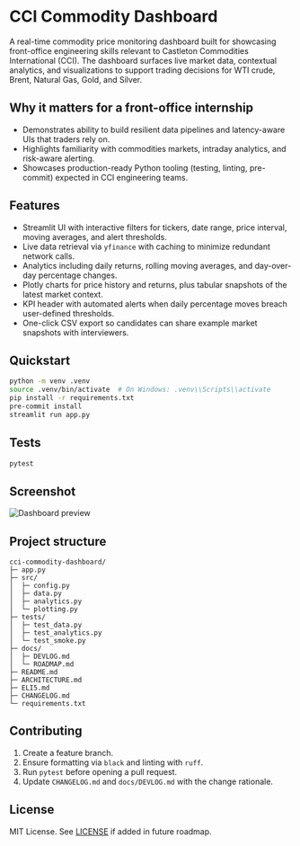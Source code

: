 # CCI Commodity Dashboard

A real-time commodity price monitoring dashboard built for showcasing front-office engineering skills relevant to Castleton Commodities International (CCI). The dashboard surfaces live market data, contextual analytics, and visualizations to support trading decisions for WTI crude, Brent, Natural Gas, Gold, and Silver.

## Why it matters for a front-office internship
- Demonstrates ability to build resilient data pipelines and latency-aware UIs that traders rely on.
- Highlights familiarity with commodities markets, intraday analytics, and risk-aware alerting.
- Showcases production-ready Python tooling (testing, linting, pre-commit) expected in CCI engineering teams.

## Features
- Streamlit UI with interactive filters for tickers, date range, price interval, moving averages, and alert thresholds.
- Live data retrieval via `yfinance` with caching to minimize redundant network calls.
- Analytics including daily returns, rolling moving averages, and day-over-day percentage changes.
- Plotly charts for price history and returns, plus tabular snapshots of the latest market context.
- KPI header with automated alerts when daily percentage moves breach user-defined thresholds.
- One-click CSV export so candidates can share example market snapshots with interviewers.

## Quickstart
```bash
python -m venv .venv
source .venv/bin/activate  # On Windows: .venv\\Scripts\\activate
pip install -r requirements.txt
pre-commit install
streamlit run app.py
```

## Tests
```bash
pytest
```

## Screenshot
![Dashboard preview](docs/assets/dashboard-preview.png "Placeholder preview - replace with actual screenshot once captured")

## Project structure
```
cci-commodity-dashboard/
├─ app.py
├─ src/
│  ├─ config.py
│  ├─ data.py
│  ├─ analytics.py
│  └─ plotting.py
├─ tests/
│  ├─ test_data.py
│  ├─ test_analytics.py
│  └─ test_smoke.py
├─ docs/
│  ├─ DEVLOG.md
│  └─ ROADMAP.md
├─ README.md
├─ ARCHITECTURE.md
├─ ELI5.md
├─ CHANGELOG.md
└─ requirements.txt
```

## Contributing
1. Create a feature branch.
2. Ensure formatting via `black` and linting with `ruff`.
3. Run `pytest` before opening a pull request.
4. Update `CHANGELOG.md` and `docs/DEVLOG.md` with the change rationale.

## License
MIT License. See [LICENSE](LICENSE) if added in future roadmap.
